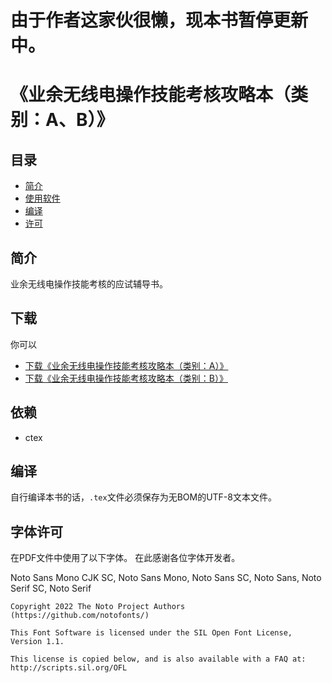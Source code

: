 # 由于作者这家伙很懒，现本书暂停更新中。

# 《业余无线电操作技能考核攻略本（类别：A、B）》

## 目录

* [简介](#简介)
* [使用软件](#使用软件)
* [编译](#编译)
* [许可](#许可)

## 简介

业余无线电操作技能考核的应试辅导书。

## 下载

你可以

- [下载《业余无线电操作技能考核攻略本（类别：A）》](https://github.com/mike2718/ham/releases)
- [下载《业余无线电操作技能考核攻略本（类别：B）》](https://github.com/mike2718/ham/releases)

## 依赖

- ctex

## 编译

自行编译本书的话，`.tex`文件必须保存为无BOM的UTF-8文本文件。

## 字体许可

在PDF文件中使用了以下字体。
在此感谢各位字体开发者。

Noto Sans Mono CJK SC, Noto Sans Mono, Noto Sans SC, Noto Sans, Noto Serif SC, Noto Serif

```
Copyright 2022 The Noto Project Authors (https://github.com/notofonts/)

This Font Software is licensed under the SIL Open Font License,
Version 1.1.

This license is copied below, and is also available with a FAQ at:
http://scripts.sil.org/OFL

```

